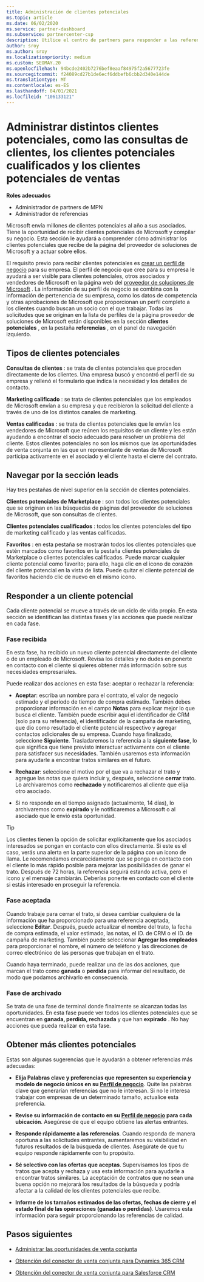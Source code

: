 ```yaml
---
title: Administración de clientes potenciales
ms.topic: article
ms.date: 06/02/2020
ms.service: partner-dashboard
ms.subservice: partnercenter-csp
description: Utilice el centro de partners para responder a las referencias y administrar clientes potenciales y referencias nuevos, existentes y archivados. Aprenda también a obtener más referencias en el futuro.
author: sroy
ms.author: sroy
ms.localizationpriority: medium
ms.custom: SEOMAY.20
ms.openlocfilehash: 94bcde2402b7276bef8eaaf84975f2a5677723fe
ms.sourcegitcommit: f24089cd27b1de6ecf6ddbefb6cbb2d340e144de
ms.translationtype: MT
ms.contentlocale: es-ES
ms.lasthandoff: 04/01/2021
ms.locfileid: "106133121"
---
```

# <a name="manage-different-leads-like-customer-inquiries-marketing-qualified-leads-and-sales-qualified-leads"></a>Administrar distintos clientes potenciales, como las consultas de clientes, los clientes potenciales cualificados y los clientes potenciales de ventas

**Roles adecuados**

- Administrador de partners de MPN
- Administrador de referencias

Microsoft envía millones de clientes potenciales al año a sus asociados. Tiene la oportunidad de recibir clientes potenciales de Microsoft y compilar su negocio. Esta sección le ayudará a comprender cómo administrar los clientes potenciales que recibe de la página del proveedor de soluciones de Microsoft y a actuar sobre ellos.

El requisito previo para recibir clientes potenciales es [crear un perfil de negocio](create-a-marketing-profile.md) para su empresa. El perfil de negocio que cree para su empresa le ayudará a ser visible para clientes potenciales, otros asociados y vendedores de Microsoft en la página web del [proveedor de soluciones de Microsoft](https://www.microsoft.com/solution-providers/home) . La información de su perfil de negocio se combina con la información de pertenencia de su empresa, como los datos de competencia y otras aprobaciones de Microsoft que proporcionan un perfil completo a los clientes cuando buscan un socio con el que trabajar. Todas las solicitudes que se originan en la lista de perfiles de la página proveedor de soluciones de Microsoft están disponibles en la sección **clientes potenciales** , en la pestaña **referencias** , en el panel de navegación izquierdo.

## <a name="types-of-leads"></a>Tipos de clientes potenciales

**Consultas de clientes** : se trata de clientes potenciales que proceden directamente de los clientes. Una empresa buscó y encontró el perfil de su empresa y rellenó el formulario que indica la necesidad y los detalles de contacto.

**Marketing calificado** : se trata de clientes potenciales que los empleados de Microsoft envían a su empresa y que recibieron la solicitud del cliente a través de uno de los distintos canales de marketing.

**Ventas calificadas** : se trata de clientes potenciales que le envían los vendedores de Microsoft que reúnen los requisitos de un cliente y les están ayudando a encontrar el socio adecuado para resolver un problema del cliente. Estos clientes potenciales no son los mismos que las oportunidades de venta conjunta en las que un representante de ventas de Microsoft participa activamente en el asociado y el cliente hasta el cierre del contrato.

## <a name="navigating-the-leads-section"></a>Navegar por la sección leads

Hay tres pestañas de nivel superior en la sección de clientes potenciales. 

**Clientes potenciales de Marketplace** : son todos los clientes potenciales que se originan en las búsquedas de páginas del proveedor de soluciones de Microsoft, que son consultas de clientes.

**Clientes potenciales cualificados** : todos los clientes potenciales del tipo de marketing calificado y las ventas calificadas.

**Favoritos** : en esta pestaña se mostrarán todos los clientes potenciales que estén marcados como favoritos en la pestaña clientes potenciales de Marketplace o clientes potenciales calificados. Puede marcar cualquier cliente potencial como favorito; para ello, haga clic en el icono de corazón del cliente potencial en la vista de lista. Puede quitar el cliente potencial de favoritos haciendo clic de nuevo en el mismo icono.

## <a name="responding-to-a-lead"></a>Responder a un cliente potencial

Cada cliente potencial se mueve a través de un ciclo de vida propio. En esta sección se identifican las distintas fases y las acciones que puede realizar en cada fase.

### <a name="received-stage"></a>Fase recibida

En esta fase, ha recibido un nuevo cliente potencial directamente del cliente o de un empleado de Microsoft. Revisa los detalles y no dudes en ponerte en contacto con el cliente si quieres obtener más información sobre sus necesidades empresariales.

Puede realizar dos acciones en esta fase: aceptar o rechazar la referencia:

- **Aceptar**: escriba un nombre para el contrato, el valor de negocio estimado y el período de tiempo de compra estimado. También debes proporcionar información en el campo **Notas** para explicar mejor lo que busca el cliente. También puede escribir aquí el identificador de CRM (solo para su referencia), el identificador de la campaña de marketing, que dio como resultado el cliente potencial respectivo y agregar contactos adicionales de su empresa. Cuando haya finalizado, seleccione **Siguiente**. Trasladaremos la referencia a la **siguiente fase**, lo que significa que tiene previsto interactuar activamente con el cliente para satisfacer sus necesidades. También usaremos esta información para ayudarle a encontrar tratos similares en el futuro. 

- **Rechazar**: seleccione el motivo por el que va a rechazar el trato y agregue las notas que quiera incluir y, después, seleccione **cerrar** trato. Lo archivaremos como **rechazado** y notificaremos al cliente que elija otro asociado.

- Si no responde en el tiempo asignado (actualmente, 14 días), lo archivaremos como **expirado** y le notificaremos a Microsoft o al asociado que le envió esta oportunidad.

> [!TIP]
> Los clientes tienen la opción de solicitar explícitamente que los asociados interesados se pongan en contacto con ellos directamente. Si este es el caso, verás una alerta en la parte superior de la página con un icono de llama. Le recomendamos encarecidamente que se ponga en contacto con el cliente lo más rápido posible para mejorar las posibilidades de ganar el trato. Después de 72 horas, la referencia seguirá estando activa, pero el icono y el mensaje cambiarán. Deberías ponerte en contacto con el cliente si estás interesado en proseguir la referencia.

### <a name="accepted-stage"></a>Fase aceptada

Cuando trabaje para cerrar el trato, si desea cambiar cualquiera de la información que ha proporcionado para una referencia aceptada, seleccione **Editar**. Después, puede actualizar el nombre del trato, la fecha de compra estimada, el valor estimado, las notas, el ID. de CRM o el ID. de campaña de marketing.  También puede seleccionar **Agregar los empleados** para proporcionar el nombre, el número de teléfono y las direcciones de correo electrónico de las personas que trabajan en el trato.

Cuando haya terminado, puede realizar una de las dos acciones, que marcan el trato como **ganada** o **perdida** para informar del resultado, de modo que podamos archivarlo en consecuencia.

### <a name="archived-stage"></a>Fase de archivado

Se trata de una fase de terminal donde finalmente se alcanzan todas las oportunidades. En esta fase puede ver todos los clientes potenciales que se encuentran en **ganada, perdida, rechazada** y que han **expirado** . No hay acciones que pueda realizar en esta fase.

## <a name="getting-more-leads"></a>Obtener más clientes potenciales

Estas son algunas sugerencias que le ayudarán a obtener referencias más adecuadas:

- **Elija Palabras clave y preferencias que representen su experiencia y modelo de negocio únicos en su [Perfil de negocio](create-a-marketing-profile.md)**. Quite las palabras clave que generarían referencias que no le interesan. Si no le interesa trabajar con empresas de un determinado tamaño, actualice esta preferencia.

- **Revise su información de contacto en su [Perfil de negocio](create-a-marketing-profile.md) para cada ubicación**. Asegúrese de que el equipo obtiene las alertas entrantes.

- **Responde rápidamente a las referencias**. Cuando responda de manera oportuna a las solicitudes entrantes, aumentaremos su visibilidad en futuros resultados de la búsqueda de clientes. Asegúrate de que tu equipo responde rápidamente con tu propósito.

- **Sé selectivo con las ofertas que aceptas**. Supervisamos los tipos de tratos que acepta y rechaza y usa esta información para ayudarle a encontrar tratos similares. La aceptación de contratos que no sean una buena opción no mejorará los resultados de la búsqueda y podría afectar a la calidad de los clientes potenciales que recibe.

- **Informe de los tamaños estimados de las ofertas, fechas de cierre y el estado final de las operaciones (ganadas o perdidas)**. Usaremos esta información para seguir proporcionando las referencias de calidad.

## <a name="next-steps"></a>Pasos siguientes

- [Administrar las oportunidades de venta conjunta](manage-co-sell-opportunities.md)

- [Obtención del conector de venta conjunta para Dynamics 365 CRM](connector-dynamics.md)

- [Obtención del conector de venta conjunta para Salesforce CRM](connector-salesforce.md)
